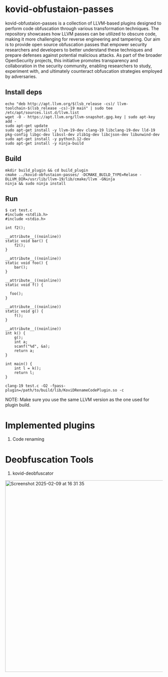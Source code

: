 # kovid-obfustaion-passes
kovid-obfustaion-passes is a collection of LLVM-based plugins designed to perform code obfuscation through various transformation techniques. The repository showcases how LLVM passes can be utilized to obscure code, making it more challenging for reverse engineering and tampering. Our aim is to provide open source obfuscation passes that empower security researchers and developers to better understand these techniques and prepare defenses against potential malicious attacks. As part of the broader OpenSecurity projects, this initiative promotes transparency and collaboration in the security community, enabling researchers to study, experiment with, and ultimately counteract obfuscation strategies employed by adversaries.

## Install deps

```
echo "deb http://apt.llvm.org/$(lsb_release -cs)/ llvm-toolchain-$(lsb_release -cs)-19 main" | sudo tee /etc/apt/sources.list.d/llvm.list
wget -O - https://apt.llvm.org/llvm-snapshot.gpg.key | sudo apt-key add -
sudo apt-get update
sudo apt-get install -y llvm-19-dev clang-19 libclang-19-dev lld-19 pkg-config libgc-dev libssl-dev zlib1g-dev libcjson-dev libunwind-dev
sudo apt-get install -y python3.12-dev
sudo apt-get install -y ninja-build
```

## Build

```
mkdir build_plugin && cd build_plugin
cmake ../kovid-obfustaion-passes/ -DCMAKE_BUILD_TYPE=Relase -DLLVM_DIR=/usr/lib/llvm-19/lib/cmake/llvm -GNinja
ninja && sudo ninja install
```

## Run

```
$ cat test.c
#include <stdlib.h>
#include <stdio.h>

int f2();

__attribute__((noinline))
static void bar() {
	f2();
}

__attribute__((noinline))
static void foo() {
	bar();
}

__attribute__((noinline))
static void f() {
  
  foo();
}

__attribute__((noinline))
static void g() {
	f();
}

__attribute__((noinline))
int k() {
	g();
	int a;
	scanf("%d", &a);
	return a;
}

int main() {
	int l = k();
	return l;
}
```

```
clang-19 test.c -O2 -fpass-plugin=/path/to/build/lib/KoviDRenameCodePlugin.so -c
```

NOTE: Make sure you use the same LLVM version as the one used for plugin build.

# Implemented plugins

1. Code renaming

# Deobfuscation Tools

1. kovid-deobfuscator

<img width="611" alt="Screenshot 2025-02-09 at 16 31 35" src="https://github.com/user-attachments/assets/04ddc5e3-838f-4549-b3d2-ca5cf748d98d" />

